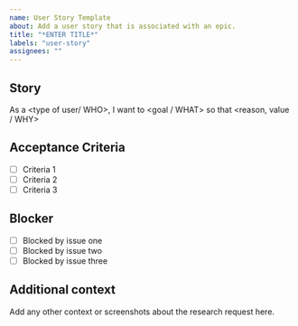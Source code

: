 ```yaml
---
name: User Story Template
about: Add a user story that is associated with an epic.
title: "*ENTER TITLE*"
labels: "user-story"
assignees: ""
---
```


## Story

As a <type of user/ WHO>, I want to <goal / WHAT> so that <reason, value / WHY>

## Acceptance Criteria

- [ ] Criteria 1
- [ ] Criteria 2
- [ ] Criteria 3

## Blocker

- [ ] Blocked by issue one
- [ ] Blocked by issue two
- [ ] Blocked by issue three

## Additional context

Add any other context or screenshots about the research request here.
